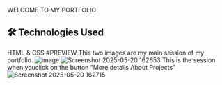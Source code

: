 WELCOME TO MY PORTFOLIO



## 🛠️ Technologies Used
HTML & CSS
#PREVIEW
This two images are my main session of my portfolio.
![image](https://github.com/user-attachments/assets/0ba05ab6-b713-446f-ae52-b7c093b3c961)
![Screenshot 2025-05-20 162653](https://github.com/user-attachments/assets/c9a8cb5a-7fcc-44b9-9617-515facf78266)
This is the session when youclick on the button "More details About Projects"
![Screenshot 2025-05-20 162715](https://github.com/user-attachments/assets/6bc749ab-dc42-4989-9239-5e4d04282be5)

